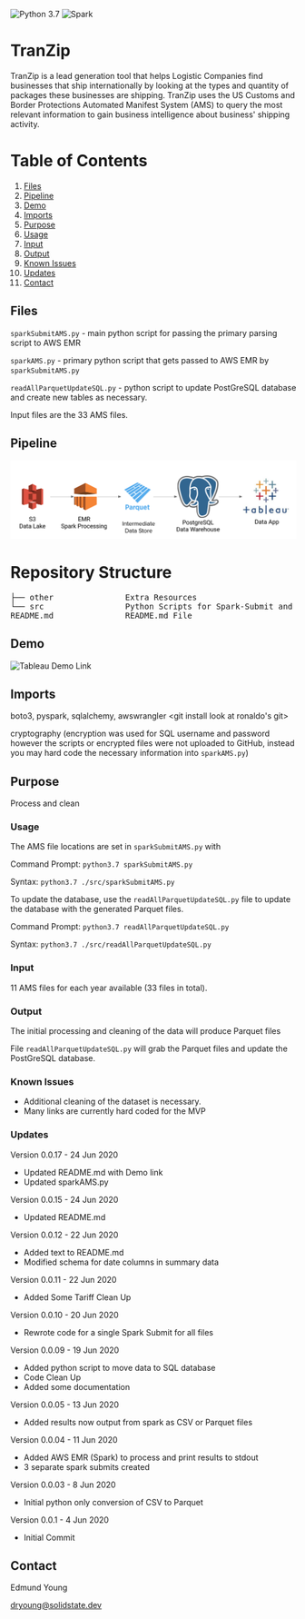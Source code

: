 ![Python 3.7](https://img.shields.io/badge/python-3.7-blue.svg)
![Spark](https://img.shields.io/badge/Spark-2.4.5-green)

# TranZip 
TranZip is a lead generation tool that helps Logistic Companies find businesses that ship internationally by looking at 
the types and quantity of packages these businesses are shipping. TranZip uses the US Customs and Border Protections 
Automated Manifest System (AMS) to query the most relevant information to gain business intelligence about business' 
shipping activity. 

# Table of Contents
1. [Files](README.md#Files)
2. [Pipeline](README.md#Pipeline)
2. [Demo](README.md#Demo)
3. [Imports](README.md#Imports)
2. [Purpose](README.md#Purpose)
2. [Usage](README.md#Usage)
2. [Input](README.md#Input)
2. [Output](README.md#Output)
2. [Known Issues](README.md#Known-Issues)
2. [Updates](README.md#Updates)
2. [Contact](README.md#Contact)

## Files
`sparkSubmitAMS.py` - main python script for passing the primary parsing script to AWS EMR

`sparkAMS.py` - primary python script that gets passed to AWS EMR by `sparkSubmitAMS.py`

`readAllParquetUpdateSQL.py` - python script to update PostGreSQL database and create new tables as necessary.

Input files are the 33 AMS files.
## Pipeline
![TranZip Pipeline](other/pipeline.png)
# Repository Structure
<pre>
├── other               Extra Resources
└── src                 Python Scripts for Spark-Submit and moving data to PostGreSQL
README.md               README.md File
</pre>

## Demo
![Tableau Demo Link](https://public.tableau.com/profile/ed.young7938#!/vizhome/AMS2020B/BusinessesDashboard)

## Imports
boto3, pyspark, sqlalchemy, awswrangler 
<installation instructions for imports>
<push to dev instead>
<git install look at ronaldo's git>

cryptography (encryption was used for SQL username and password however the scripts or encrypted files were not uploaded to GitHub, instead you may hard code the necessary information into `sparkAMS.py`)

## Purpose
Process and clean

### Usage
The AMS file locations are set in `sparkSubmitAMS.py` with 

Command Prompt:
`python3.7 sparkSubmitAMS.py`

Syntax:
`python3.7 ./src/sparkSubmitAMS.py`

To update the database, use the `readAllParquetUpdateSQL.py` file to update the database with the generated Parquet files. 

Command Prompt:
`python3.7 readAllParquetUpdateSQL.py`

Syntax:
`python3.7 ./src/readAllParquetUpdateSQL.py`

### Input
11 AMS files for each year available (33 files in total).

### Output
The initial processing and cleaning of the data will produce Parquet files

File `readAllParquetUpdateSQL.py` will grab the Parquet files and update the PostGreSQL database. 


### Known Issues
- Additional cleaning of the dataset is necessary. 
- Many links are currently hard coded for the MVP

### Updates
Version 0.0.17 - 24 Jun 2020
- Updated README.md with Demo link
- Updated sparkAMS.py 

Version 0.0.15 - 24 Jun 2020
- Updated README.md

Version 0.0.12 - 22 Jun 2020
- Added text to README.md
- Modified schema for date columns in summary data

Version 0.0.11 - 22 Jun 2020
- Added Some Tariff Clean Up

Version 0.0.10 - 20 Jun 2020
- Rewrote code for a single Spark Submit for all files

Version 0.0.09 - 19 Jun 2020
- Added python script to move data to SQL database
- Code Clean Up
- Added some documentation

Version 0.0.05 - 13 Jun 2020
- Added results now output from spark as CSV or Parquet files

Version 0.0.04 - 11 Jun 2020
- Added AWS EMR (Spark) to process and print results to stdout
- 3 separate spark submits created

Version 0.0.03 - 8 Jun 2020
- Initial python only conversion of CSV to Parquet

Version 0.0.1 - 4 Jun 2020
- Initial Commit

## Contact
Edmund Young

dryoung@solidstate.dev
